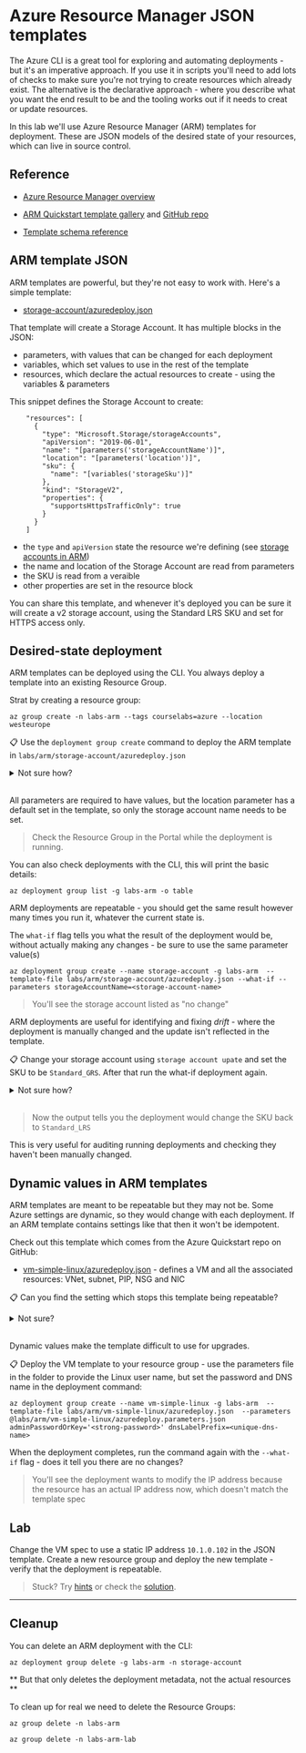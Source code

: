 # Azure Resource Manager JSON templates

The Azure CLI is a great tool for exploring and automating deployments - but it's an imperative approach. If you use it in scripts you'll need to add lots of checks to make sure you're not trying to create resources which already exist. The alternative is the declarative approach - where you describe what you want the end result to be and the tooling works out if it needs to creat or update resources.

In this lab we'll use Azure Resource Manager (ARM) templates for deployment. These are JSON models of the desired state of your resources, which can live in source control.

## Reference

- [Azure Resource Manager overview](https://docs.microsoft.com/en-gb/azure/azure-resource-manager/management/overview)

- [ARM Quickstart template gallery](https://azure.microsoft.com/en-gb/resources/templates/) and [GitHub repo](https://github.com/Azure/azure-quickstart-templates/tree/master/quickstarts)

- [Template schema reference](https://docs.microsoft.com/en-us/azure/templates/)

## ARM template JSON

ARM templates are powerful, but they're not easy to work with. Here's a simple template:

- [storage-account/azuredeploy.json](./storage-account/azuredeploy.json)

That template will create a Storage Account. It has multiple blocks in the JSON:

- parameters, with values that can be changed for each deployment
- variables, which set values to use in the rest of the template
- resources, which declare the actual resources to create - using the variables & parameters

This snippet defines the Storage Account to create:

```
    "resources": [
      {
        "type": "Microsoft.Storage/storageAccounts",
        "apiVersion": "2019-06-01",
        "name": "[parameters('storageAccountName')]",
        "location": "[parameters('location')]",
        "sku": {
          "name": "[variables('storageSku')]"
        },
        "kind": "StorageV2",
        "properties": {
          "supportsHttpsTrafficOnly": true
        }
      }
    ]
```

- the `type` and `apiVersion` state the resource we're defining (see [storage accounts in ARM](https://docs.microsoft.com/en-us/azure/templates/microsoft.storage/storageaccounts?tabs=json))
- the name and location of the Storage Account are read from parameters
- the SKU is read from a veraible
- other properties are set in the resource block

You can share this template, and whenever it's deployed you can be sure it will create a v2 storage account, using the Standard LRS SKU and set for HTTPS access only.

## Desired-state deployment

ARM templates can be deployed using the CLI. You always deploy a template into an existing Resource Group.

Strat by creating a resource group:

```
az group create -n labs-arm --tags courselabs=azure --location westeurope
```

📋 Use the `deployment group create` command to deploy the ARM template in `labs/arm/storage-account/azuredeploy.json`

<details>
  <summary>Not sure how?</summary>

```
# print the help text:
az deployment group create --help
```

You can deploy the template without any extra settings, and the CLI will prompt you to supply parameter values:

```
az deployment group create --name storage-account -g labs-arm  --template-file labs/arm/storage-account/azuredeploy.json
```

Or you can supply parameter values to the deployment command:

```
az deployment group create --name storage-account -g labs-arm  --template-file labs/arm/storage-account/azuredeploy.json  --parameters storageAccountName=<unique-name>
```

</details><br/>

All parameters are required to have values, but the location parameter has a default set in the template, so only the storage account name needs to be set.

> Check the Resource Group in the Portal while the deployment is running.

You can also check deployments with the CLI, this will print the basic details:

```
az deployment group list -g labs-arm -o table
```

ARM deployments are repeatable - you should get the same result however many times you run it, whatever the current state is.

The `what-if` flag tells you what the result of the deployment would be, without actually making any changes - be sure to use the same parameter value(s)

```
az deployment group create --name storage-account -g labs-arm  --template-file labs/arm/storage-account/azuredeploy.json --what-if --parameters storageAccountName=<storage-account-name>
```

> You'll see the storage account listed as "no change"

ARM deployments are useful for identifying and fixing _drift_ - where the deployment is manually changed and the update isn't reflected in the template.

📋 Change your storage account using `storage account upate` and set the SKU to be `Standard_GRS`. After that run the what-if deployment again.

<details>
  <summary>Not sure how?</summary>

Print the help text:

```
az storage account update --help
```

Change the SKU:

```
az storage account update -g labs-arm --sku Standard_GRS -n <storage-account-name>
```

Run the what-if comand with the same parameter values:

```
az deployment group create --name storage-account -g labs-arm  --template-file labs/arm/storage-account/azuredeploy.json --what-if --parameters storageAccountName=<storage-account-name>
```

</details><br/>

> Now the output tells you the deployment would change the SKU back to `Standard_LRS`

This is very useful for auditing running deployments and checking they haven't been manually changed.

## Dynamic values in ARM templates

ARM templates are meant to be repeatable but they may not be. Some Azure settings are dynamic, so they would change with each deployment. If an ARM template contains settings like that then it won't be idempotent.

Check out this template which comes from the Azure Quickstart repo on GitHub:

- [vm-simple-linux/azuredeploy.json](/labs/arm/vm-simple-linux/azuredeploy.json) - defines a VM  and all the associated resources: VNet, subnet, PIP, NSG and NIC

📋 Can you find the setting which stops this template being repeatable?

<details>
  <summary>Not sure?</summary>

Inside the NIC resource you'll see the IP configuration settings:

```
"properties": {
        "ipConfigurations": [
          {
            "name": "ipconfig1",
            "properties": {
              "subnet": {
                "id": "[resourceId('Microsoft.Network/virtualNetworks/subnets', parameters('virtualNetworkName'), parameters('subnetName'))]"
              },
              "privateIPAllocationMethod": "Dynamic"
```

The allocation method for the private IP address - within the subnet - is set to _Dynamic_. That means a different address could be used each time.

</details><br/>

Dynamic values make the template difficult to use for upgrades.

📋 Deploy the VM template to your resource group - use the parameters file in the folder to provide the Linux user name, but set the password and DNS name in the deployment command:

```
az deployment group create --name vm-simple-linux -g labs-arm  --template-file labs/arm/vm-simple-linux/azuredeploy.json  --parameters @labs/arm/vm-simple-linux/azuredeploy.parameters.json adminPasswordOrKey='<strong-password>' dnsLabelPrefix=<unique-dns-name>
```

When the deployment completes, run the command again with the `--what-if` flag - does it tell you there are no changes?

> You'll see the deployment wants to modify the IP address because the resource has an actual IP address now, which doesn't match the template spec


## Lab

Change the VM spec to use a static IP address `10.1.0.102` in the JSON template. Create a new resource group and deploy the new template - verify that the deployment is repeatable.

> Stuck? Try [hints](hints.md) or check the [solution](solution.md).

___

## Cleanup

You can delete an ARM deployment with the CLI:

```
az deployment group delete -g labs-arm -n storage-account
```

** But that only deletes the deployment metadata, not the actual resources **

To clean up for real we need to delete the Resource Groups:

```
az group delete -n labs-arm 

az group delete -n labs-arm-lab
```

